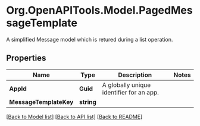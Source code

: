 # Org.OpenAPITools.Model.PagedMessageTemplate
A simplified Message model which is retured during a list operation.
## Properties

Name | Type | Description | Notes
------------ | ------------- | ------------- | -------------
**AppId** | **Guid** | A globally unique identifier for an app. | 
**MessageTemplateKey** | **string** |  | 

[[Back to Model list]](../README.md#documentation-for-models) [[Back to API list]](../README.md#documentation-for-api-endpoints) [[Back to README]](../README.md)

